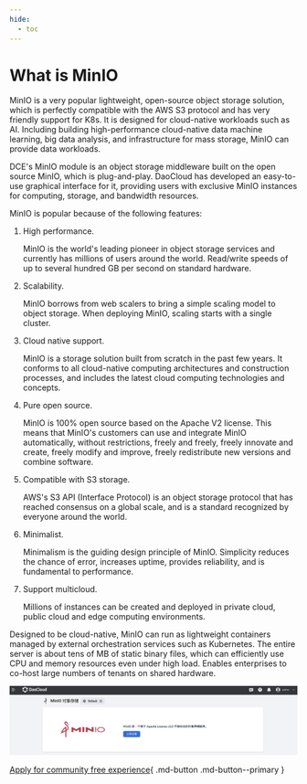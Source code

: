 ```yaml
---
hide:
  - toc
---
```


# What is MinIO

MinIO is a very popular lightweight, open-source object storage solution, which is perfectly compatible with the AWS S3 protocol and has very friendly support for K8s. It is designed for cloud-native workloads such as AI.
Including building high-performance cloud-native data machine learning, big data analysis, and infrastructure for mass storage, MinIO can provide data workloads.

DCE's MinIO module is an object storage middleware built on the open source MinIO, which is plug-and-play.
DaoCloud has developed an easy-to-use graphical interface for it, providing users with exclusive MinIO instances for computing, storage, and bandwidth resources.

MinIO is popular because of the following features:

1. High performance.

    MinIO is the world's leading pioneer in object storage services and currently has millions of users around the world. Read/write speeds of up to several hundred GB per second on standard hardware.

2. Scalability.

    MinIO borrows from web scalers to bring a simple scaling model to object storage. When deploying MinIO, scaling starts with a single cluster.

3. Cloud native support.

    MinIO is a storage solution built from scratch in the past few years. It conforms to all cloud-native computing architectures and construction processes, and includes the latest cloud computing technologies and concepts.

4. Pure open source.

    MinIO is 100% open source based on the Apache V2 license. This means that MinIO's customers can use and integrate MinIO automatically, without restrictions, freely and freely, freely innovate and create, freely modify and improve, freely redistribute new versions and combine software.

5. Compatible with S3 storage.

    AWS's S3 API (Interface Protocol) is an object storage protocol that has reached consensus on a global scale, and is a standard recognized by everyone around the world.

6. Minimalist.
   
    Minimalism is the guiding design principle of MinIO. Simplicity reduces the chance of error, increases uptime, provides reliability, and is fundamental to performance.

7. Support multicloud.

    Millions of instances can be created and deployed in private cloud, public cloud and edge computing environments.

Designed to be cloud-native, MinIO can run as lightweight containers managed by external orchestration services such as Kubernetes.
The entire server is about tens of MB of static binary files, which can efficiently use CPU and memory resources even under high load.
Enables enterprises to co-host large numbers of tenants on shared hardware.

![MinIO main interface](../images/what01.png)

[Apply for community free experience](../../../dce/license0.md){ .md-button .md-button--primary }